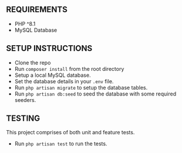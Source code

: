 ## REQUIREMENTS

- PHP ^8.1
- MySQL Database


## SETUP INSTRUCTIONS

- Clone the repo
- Run `composer install` from the root directory
- Setup a local MySQL database.
- Set the database details in your `.env` file.
- Run `php artisan migrate` to setup the database tables.
- Run `php artisan db:seed` to seed the database with some required seeders.


## TESTING

This project comprises of both unit and feature tests.

- Run `php artisan test` to run the tests.
